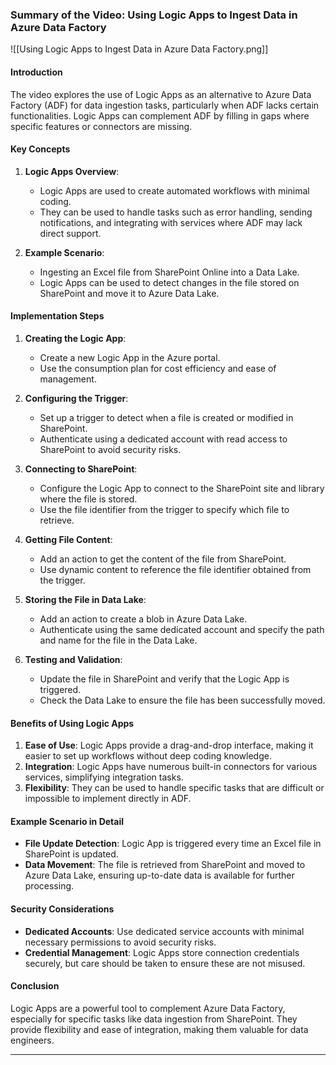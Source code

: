 ### Summary of the Video: Using Logic Apps to Ingest Data in Azure Data Factory

![[Using Logic Apps to Ingest Data in Azure Data Factory.png]]

#### Introduction
The video explores the use of Logic Apps as an alternative to Azure Data Factory (ADF) for data ingestion tasks, particularly when ADF lacks certain functionalities. Logic Apps can complement ADF by filling in gaps where specific features or connectors are missing.

#### Key Concepts
1. **Logic Apps Overview**:
   - Logic Apps are used to create automated workflows with minimal coding.
   - They can be used to handle tasks such as error handling, sending notifications, and integrating with services where ADF may lack direct support.

2. **Example Scenario**:
   - Ingesting an Excel file from SharePoint Online into a Data Lake.
   - Logic Apps can be used to detect changes in the file stored on SharePoint and move it to Azure Data Lake.

#### Implementation Steps
1. **Creating the Logic App**:
   - Create a new Logic App in the Azure portal.
   - Use the consumption plan for cost efficiency and ease of management.
   
2. **Configuring the Trigger**:
   - Set up a trigger to detect when a file is created or modified in SharePoint.
   - Authenticate using a dedicated account with read access to SharePoint to avoid security risks.

3. **Connecting to SharePoint**:
   - Configure the Logic App to connect to the SharePoint site and library where the file is stored.
   - Use the file identifier from the trigger to specify which file to retrieve.

4. **Getting File Content**:
   - Add an action to get the content of the file from SharePoint.
   - Use dynamic content to reference the file identifier obtained from the trigger.

5. **Storing the File in Data Lake**:
   - Add an action to create a blob in Azure Data Lake.
   - Authenticate using the same dedicated account and specify the path and name for the file in the Data Lake.

6. **Testing and Validation**:
   - Update the file in SharePoint and verify that the Logic App is triggered.
   - Check the Data Lake to ensure the file has been successfully moved.

#### Benefits of Using Logic Apps
1. **Ease of Use**: Logic Apps provide a drag-and-drop interface, making it easier to set up workflows without deep coding knowledge.
2. **Integration**: Logic Apps have numerous built-in connectors for various services, simplifying integration tasks.
3. **Flexibility**: They can be used to handle specific tasks that are difficult or impossible to implement directly in ADF.

#### Example Scenario in Detail
- **File Update Detection**: Logic App is triggered every time an Excel file in SharePoint is updated.
- **Data Movement**: The file is retrieved from SharePoint and moved to Azure Data Lake, ensuring up-to-date data is available for further processing.

#### Security Considerations
- **Dedicated Accounts**: Use dedicated service accounts with minimal necessary permissions to avoid security risks.
- **Credential Management**: Logic Apps store connection credentials securely, but care should be taken to ensure these are not misused.

#### Conclusion
Logic Apps are a powerful tool to complement Azure Data Factory, especially for specific tasks like data ingestion from SharePoint. They provide flexibility and ease of integration, making them valuable for data engineers.

---

